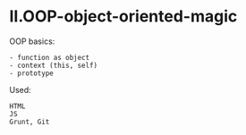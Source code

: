 # II.OOP-object-oriented-magic

OOP basics:

    - function as object
    - context (this, self)
    - prototype
        
Used:

    HTML
    JS
    Grunt, Git